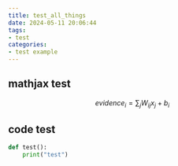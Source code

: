 ```yaml
---
title: test_all_things
date: 2024-05-11 20:06:44
tags: 
- test
categories:
- test example
---
```


## mathjax test

$$ evidence_{i}=\sum_{j}W_{ij}x_{j}+b_{i} $$

## code test

```python
def test():
    print("test")
```
